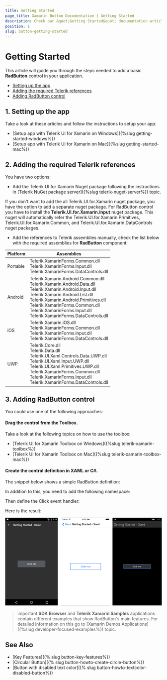 ```yaml
---
title: Getting Started
page_title: Xamarin Button Documentation | Getting Started
description: Check our &quot;Getting Started&quot; documentation article for Telerik Button for Xamarin control.
position: 1
slug: button-getting-started
---
```


# Getting Started

This article will guide you through the steps needed to add a basic **RadButton** control in your application.

* [Setting up the app](#1-setting-up-the-app)
* [Adding the required Telerik references](#2-adding-the-required-telerik-references)
* [Adding RadButton control](#3-adding-radbutton-control)


## 1. Setting up the app

Take a look at these articles and follow the instructions to setup your app:

- [Setup app with Telerik UI for Xamarin on Windows]({%slug getting-started-windows%})
- [Setup app with Telerik UI for Xamarin on Mac]({%slug getting-started-mac%})

## 2. Adding the required Telerik references

You have two options:

* Add the Telerik UI for Xamarin Nuget package following the instructions in [Telerik NuGet package server]({%slug telerik-nuget-server%}) topic.

If you don't want to add the all Telerik.UI.for.Xamarin nuget package, you have the option to add a separate nuget package. For RadButton control you have to install the **Telerik.UI.for.Xamarin.Input** nuget package. This nuget will automatically refer the Telerik.UI.for.Xamarin.Primitives, Telerik.UI.for.Xamarin.Common, and Telerik.UI.for.Xamarin.DataControls nuget packages.

* Add the references to Telerik assemblies manually, check the list below with the required assemblies for **RadButton** component:

| Platform | Assemblies |
| -------- | ---------- |
| Portable | Telerik.XamarinForms.Common.dll<br/>Telerik.XamarinForms.Input.dll<br/>Telerik.XamarinForms.DataControls.dll |
| Android  | Telerik.Xamarin.Android.Common.dll<br/>Telerik.Xamarin.Android.Data.dll<br /> Telerik.Xamarin.Android.Input.dll<br/>Telerik.Xamarin.Android.List.dll<br/>Telerik.Xamarin.Android.Primitives.dll<br/>Telerik.XamarinForms.Common.dll<br/> Telerik.XamarinForms.Input.dll<br/> Telerik.XamarinForms.DataControls.dll |
| iOS      | Telerik.Xamarin.iOS.dll <br/>Telerik.XamarinForms.Common.dll<br/>Telerik.XamarinForms.Input.dll<br/>Telerik.XamarinForms.DataControls.dll |
| UWP      | Telerik.Core.dll<br/>Telerik.Data.dll<br />  Telerik.UI.Xaml.Controls.Data.UWP.dll<br /> Telerik.UI.Xaml.Input.UWP.dll<br/>Telerik.UI.Xaml.Primitives.UWP.dll<br/>Telerik.XamarinForms.Common.dll<br/>Telerik.XamarinForms.Input.dll<br/>Telerik.XamarinForms.DataControls.dll |

## 3. Adding RadButton control

You could use one of the following approaches:

#### Drag the control from the Toolbox. 

Take a look at the following topics on how to use the toolbox:

* [Telerik UI for Xamarin Toolbox on Windows]({%slug telerik-xamarin-toolbox%})
* [Telerik UI for Xamarin Toolbox on Mac]({%slug telerik-xamarin-toolbox-mac%})
	
#### Create the control definition in XAML or C#.

The snippet below shows a simple RadButton definition:

<snippet id='button-getting-started-xaml'/>

In addition to this, you need to add the following namespace:

<snippet id='xmlns-telerikinput'/>
<snippet id='ns-telerikinput'/>

Then define the Click event handler:

<snippet id='button-getting-started-click-event'/>

Here is the result:

![Button Getting Started Example](images/button-getting-started.png)

>important **SDK Browser** and **Telerik Xamarin Samples** applications contain different examples that show RadButton's main features. For detailed information on this go to [Xamarin Demos Applications]({%slug developer-focused-examples%}) topic.

## See Also

- [Key Features]({% slug button-key-features%})
- [Circular Button]({% slug button-howto-create-circle-button%})
- [Button with disabled text color]({% slug button-howto-textcolor-disabled-button%})